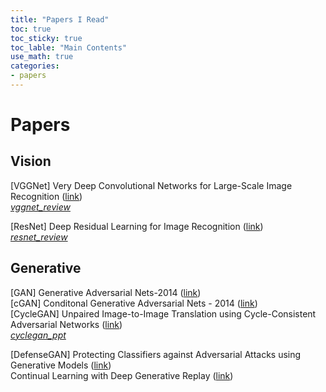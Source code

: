 ```yaml
---
title: "Papers I Read"
toc: true
toc_sticky: true
toc_lable: "Main Contents"
use_math: true
categories:
- papers
---
```




# Papers



## Vision

[VGGNet] Very Deep Convolutional Networks for Large-Scale Image Recognition ([link](https://arxiv.org/abs/1409.1556)) <br/>[*vggnet_review*](https://jiho314.github.io/assets/paper-review/vggnet_review.pdf) <br/>

[ResNet] Deep Residual Learning for Image Recognition ([link](https://www.cv-foundation.org/openaccess/content_cvpr_2016/papers/He_Deep_Residual_Learning_CVPR_2016_paper.pdf)) <br/>[*resnet_review*](https://jiho314.github.io/assets/paper-review/resnet_review.pdf) <br/>





## Generative

[GAN] Generative Adversarial Nets-2014 ([link](https://arxiv.org/abs/1406.2661))  <br/>
[cGAN] Conditonal Generative Adversarial Nets - 2014  ([link](https://arxiv.org/abs/1411.1784)) <br/>
[CycleGAN] Unpaired Image-to-Image Translation using Cycle-Consistent Adversarial Networks ([link](https://arxiv.org/abs/1703.10593))<br/>[*cyclegan_ppt*](https://jiho314.github.io/assets/presentation/cyclegan_ppt.pdf)

[DefenseGAN] Protecting Classifiers against Adversarial Attacks using Generative Models ([link](https://arxiv.org/abs/1805.06605))<br/>Continual Learning with Deep Generative Replay ([link](https://arxiv.org/abs/1705.08690))<br/>





<!--

```
<details>
<summary>여기를 눌러주세요</summary>
<div markdown="1">       

😎숨겨진 내용😎

</div>
</details>
```

-->
